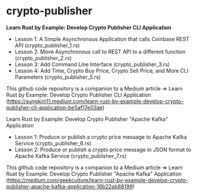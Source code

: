 # crypto-publisher
<B>Learn Rust by Example: Develop Crypto Publisher CLI Application</B>

- Lesson 1: A Simple Asynchronous Application that calls Coinbase REST API (crypto_publisher_1.rs)
- Lesson 2: Move Asynchronous call to REST API to a different function (crypto_publisher_2.rs)
- Lesson 3: Add Command Line Interface (crypto_publisher_3.rs)
- Lesson 4: Add Time, Crypto Buy Price, Crypto Sell Price, and More CLI Parameters (crypto_publisher_5.rs)

This github code repository is a companion to a Medium article => Learn Rust by Example: Develop Crypto Publisher CLI Application (https://sungkim11.medium.com/learn-rust-by-example-develop-crypto-publisher-cli-application-be5af17e03ae)


Learn Rust by Example: Develop Crypto Publisher "Apache Kafka" Application

- Lesson 1: Produce or publish a crypto price message to Apache Kafka Service (crypto_publisher_6.rs)
- Lesson 2: Produce or publish a crypto price message in JSON format to Apache Kafka Service (crypto_publisher_7.rs)

This github code repository is a companion to a Medium article => Learn Rust by Example: Develop Crypto Publisher "Apache Kafka" Application (https://medium.com/geekculture/learn-rust-by-example-develop-crypto-publisher-apache-kafka-application-16b22ab88199)
